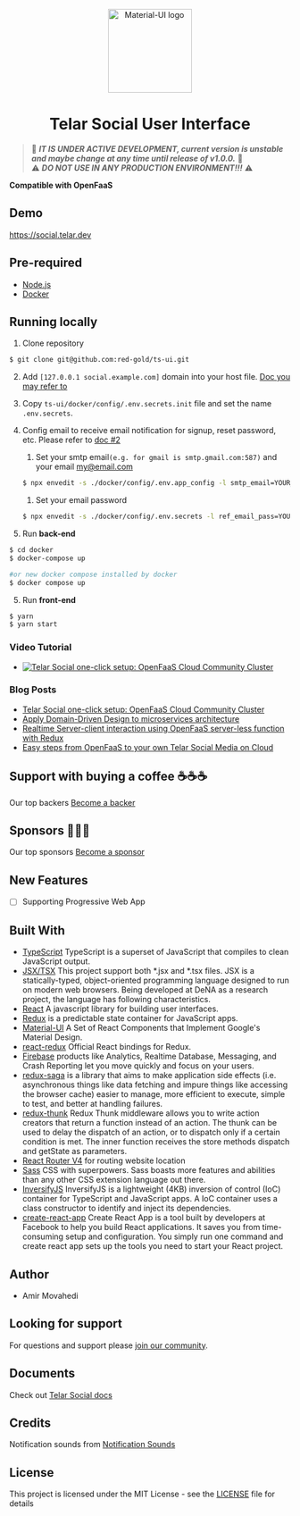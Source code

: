 <p align="center">
  <a href="https://telar.press/" rel="noopener" target="_blank"><img width="150" src="https://raw.githubusercontent.com/red-gold/red-gold-web/master/website/static/img/logos/telar-social-logo/profile.png" alt="Material-UI logo"></a></p>
</p>

<h1 align="center">Telar Social User Interface</h1>

> 🚧 ***IT IS UNDER ACTIVE DEVELOPMENT, current version is unstable and maybe change at any time until release of v1.0.0.*** 🚧
<br>⚠️ ***DO NOT USE IN ANY PRODUCTION ENVIRONMENT!!!*** ⚠️

**Compatible with OpenFaaS**

## Demo
https://social.telar.dev

## Pre-required

- [Node.js](https://nodejs.org/en/)
- [Docker](https://www.docker.com/)

## Running locally

1. Clone repository
```sh
$ git clone git@github.com:red-gold/ts-ui.git
```
2. Add `[127.0.0.1 social.example.com]` domain into your host file. [Doc you may refer to](https://phoenixnap.com/kb/how-to-edit-hosts-file-in-windows-mac-or-linux)
3. Copy `ts-ui/docker/config/.env.secrets.init` file and set the name `.env.secrets`.
4. Config email to receive email notification for signup, reset password, etc. Please refer to [doc #2](https://github.com/Qolzam/telar-cli/blob/master/docs/ofcc-setup/8.md#2-enter-your-valid-gmail-and-password-for-sending-signupreset-password-verfication-code-to-telar-social-users)
   1. Set your smtp email`(e.g. for gmail is smtp.gmail.com:587)` and your email my@email.com

   ```sh
   $ npx envedit -s ./docker/config/.env.app_config -l smtp_email=YOUR_EMAIL_SMTP -l ref_email=YOUR_EMAIL
   ```
   
   1. Set your email password

   ```sh
   $ npx envedit -s ./docker/config/.env.secrets -l ref_email_pass=YOUR_EMAIL_PASS -b64
   ```
5. Run **back-end**
```sh
$ cd docker
$ docker-compose up

#or new docker compose installed by docker
$ docker compose up
```
5. Run **front-end**
```sh
$ yarn
$ yarn start

```

### Video Tutorial
- [![Telar Social one-click setup: OpenFaaS Cloud Community Cluster](https://img.youtube.com/vi/M-vjKGIvzWM/0.jpg)](https://www.youtube.com/watch?v=M-vjKGIvzWM)

### Blog Posts
- [Telar Social one-click setup: OpenFaaS Cloud Community Cluster](https://medium.com/red-gold/telar-social-one-click-setup-openfaas-cloud-community-cluster-68814b3bf47c)
- [Apply Domain-Driven Design to microservices architecture](https://medium.com/red-gold/telar-social-media-architecture-using-domain-driven-design-for-microservices-319c514199e4)
- [Realtime Server-client interaction using OpenFaaS server-less function with Redux](https://medium.com/@qolzam/realtime-server-client-interaction-using-openfaas-server-less-function-with-redux-b38d7de75035)
- [Easy steps from OpenFaaS to your own Telar Social Media on Cloud](https://medium.com/red-gold/easy-steps-from-openfaas-to-your-own-telar-social-media-on-cloud-b0608a03d92b)

## Support with buying a coffee ☕️☕️☕️
Our top backers [Become a backer](https://www.patreon.com/qolzam)

## Sponsors 🥉🥈🥇
Our top sponsors [Become a sponsor](https://www.patreon.com/qolzam)

## New Features
- [ ] Supporting Progressive Web App

## Built With

  * [TypeScript](https://www.typescriptlang.org/) TypeScript is a superset of JavaScript that compiles to clean JavaScript output.
  * [JSX/TSX](https://jsx.github.io/) This project support both *.jsx and *.tsx files. JSX is a statically-typed, object-oriented programming language designed to run on modern web browsers. Being developed at DeNA as a research project, the language has following characteristics.
  * [React](https://facebook.github.io/react/docs/hello-world.html) A javascript library for building user interfaces.
  * [Redux](http://redux.js.org/) is a predictable state container for JavaScript apps.
  * [Material-UI](http://www.material-ui.com/#/) A Set of React Components that Implement Google's Material Design.
  * [react-redux](https://github.com/reactjs/react-redux) Official React bindings for Redux.
  * [Firebase](https://firebase.google.com/) products like Analytics, Realtime Database, Messaging, and Crash Reporting let you move quickly and focus on your users.
  * [redux-saga](https://redux-saga.js.org/) is a library that aims to make application side effects (i.e. asynchronous things like data fetching and impure things like accessing the browser cache) easier to manage, more efficient to execute, simple to test, and better at handling failures.
  * [redux-thunk](https://github.com/gaearon/redux-thunk) Redux Thunk middleware allows you to write action creators that return a function instead of an action. The thunk can be used to delay the dispatch of an action, or to dispatch only if a certain condition is met. The inner function receives the store methods dispatch and getState as parameters.
  * [React Router V4](https://github.com/ReactTraining/react-router) for routing website location
  * [Sass](http://sass-lang.com/) CSS with superpowers. Sass boasts more features and abilities than any other CSS extension language out there.
  * [InversifyJS](http://inversify.io/) InversifyJS is a lightweight (4KB) inversion of control (IoC) container for TypeScript and JavaScript apps. A IoC container uses a class constructor to identify and inject its dependencies.
  * [create-react-app](https://github.com/facebook/create-react-app) Create React App is a tool built by developers at Facebook to help you build React applications. It saves you from time-consuming setup and configuration. You simply run one command and create react app sets up the tools you need to start your React project.

## Author
  - Amir Movahedi
  
## Looking for support

For questions and support please [join our community](https://docs.google.com/forms/d/e/1FAIpQLSdkwt5pxmyCZQO0AmyAghBOdA-XBG298Pfm5Dw1xjNGaGeCYQ/viewform).

## Documents
Check out [Telar Social docs](https://red-gold.tech/docs/en/social/get_started/)

## Credits
Notification sounds from [Notification Sounds](https://notificationsounds.com/)

## License

This project is licensed under the MIT License - see the [LICENSE](https://github.com/Qolzam/react-social-network/blob/v0.7.0/LICENSE) file for details

